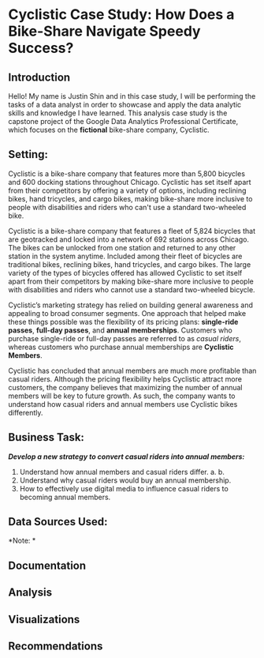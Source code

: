 # Cyclistic Case Study: How Does a Bike-Share Navigate Speedy Success?

## Introduction
Hello! My name is Justin Shin and in this case study, I will be performing the tasks of a data analyst in order to showcase and apply the data analytic skills and knowledge I have learned.
This analysis case study is the capstone project of the Google Data Analytics Professional Certificate, which focuses on the **fictional** bike-share company, Cyclistic. 

## Setting:
Cyclistic is a bike-share company that features more than 5,800 bicycles and 600 docking stations throughout Chicago. Cyclistic has set itself apart from their competitors by offering a variety of options, including reclining bikes, hand tricycles, and cargo bikes, making bike-share more inclusive to people with disabilities and riders who can't use a standard two-wheeled bike.

Cyclistic is a bike-share company that features a fleet of 5,824 bicycles that are geotracked and locked into a network of 692 stations across Chicago. The bikes can be unlocked from one station and returned to any other station in the system anytime. 
Included among their fleet of bicycles are traditional bikes, reclining bikes, hand tricycles, and cargo bikes. The large variety of the types of bicycles offered has allowed Cyclistic to set itself apart from their competitors by making bike-share more inclusive to people with disabilities and riders who cannot use a standard two-wheeled bicycle.

Cyclistic’s marketing strategy has relied on building general awareness and appealing to broad consumer segments. One approach that helped make these things possible was the flexibility of its pricing plans: **single-ride passes**, **full-day passes**, and **annual memberships**. 
Customers who purchase single-ride or full-day passes are referred to as *casual riders*, whereas customers who purchase annual memberships are **Cyclistic Members**.

Cyclistic has concluded that annual members are much more profitable than casual riders. Although the pricing flexibility helps Cyclistic attract more customers, the company believes that maximizing the number of annual members will be key to future growth.
As such, the company wants to understand how casual riders and annual members use Cyclistic bikes differently.

## Business Task: 
**_Develop a new strategy to convert casual riders into annual members:_**
1. Understand how annual members and casual riders differ.
  a. 
  b. 
3. Understand why casual riders would buy an annual membership.
4. How to effectively use digital media to influence casual riders to becoming annual members.

## Data Sources Used:

*Note: * 

## Documentation

## Analysis

## Visualizations

## Recommendations

